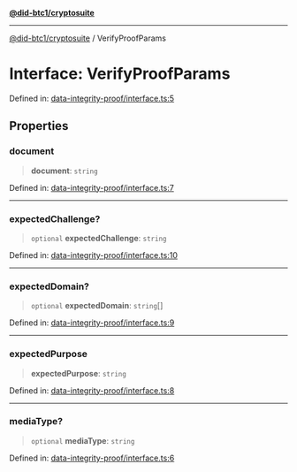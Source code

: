 [**@did-btc1/cryptosuite**](../README.md)

***

[@did-btc1/cryptosuite](../globals.md) / VerifyProofParams

# Interface: VerifyProofParams

Defined in: [data-integrity-proof/interface.ts:5](https://github.com/dcdpr/did-btc1-js/blob/751aedd75738c26882a2149e644ae32b9e424707/packages/cryptosuite/src/data-integrity-proof/interface.ts#L5)

## Properties

### document

> **document**: `string`

Defined in: [data-integrity-proof/interface.ts:7](https://github.com/dcdpr/did-btc1-js/blob/751aedd75738c26882a2149e644ae32b9e424707/packages/cryptosuite/src/data-integrity-proof/interface.ts#L7)

***

### expectedChallenge?

> `optional` **expectedChallenge**: `string`

Defined in: [data-integrity-proof/interface.ts:10](https://github.com/dcdpr/did-btc1-js/blob/751aedd75738c26882a2149e644ae32b9e424707/packages/cryptosuite/src/data-integrity-proof/interface.ts#L10)

***

### expectedDomain?

> `optional` **expectedDomain**: `string`[]

Defined in: [data-integrity-proof/interface.ts:9](https://github.com/dcdpr/did-btc1-js/blob/751aedd75738c26882a2149e644ae32b9e424707/packages/cryptosuite/src/data-integrity-proof/interface.ts#L9)

***

### expectedPurpose

> **expectedPurpose**: `string`

Defined in: [data-integrity-proof/interface.ts:8](https://github.com/dcdpr/did-btc1-js/blob/751aedd75738c26882a2149e644ae32b9e424707/packages/cryptosuite/src/data-integrity-proof/interface.ts#L8)

***

### mediaType?

> `optional` **mediaType**: `string`

Defined in: [data-integrity-proof/interface.ts:6](https://github.com/dcdpr/did-btc1-js/blob/751aedd75738c26882a2149e644ae32b9e424707/packages/cryptosuite/src/data-integrity-proof/interface.ts#L6)
